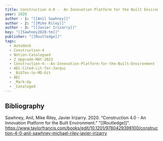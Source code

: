 ```yaml
---
title: Construction 4.0 -  An Innovation Platform for the Built Environment
year: 2020
author - 1: "[[Anil Sawhney]]"
author - 2: "[[Mike Riley]]"
author - 3: "[[Javier Irizarry]]"
key: "[[Sawhney2020-tm]]"
publisher: "[[Routledge]]"
tags:
  - Autodesk
  - Construction-4
  - Notion-Catalogued
  - 2_Upgrade-MAY-2023
  - Construction-4---An-Innovation-Platform-for-the-Built-Environment
  - AEC-Cited-Lit-for-Jacqui
  - _BibTex-to-MD-Git
  - AEC
  - _Mark-Up
  - _Cataloged
---
```


## Bibliography
Sawhney, Anil, Mike Riley, Javier Irizarry. 2020. “Construction 4.0 -  An Innovation Platform for the Built Environment.” "[[Routledge]]". https://www.taylorfrancis.com/books/edit/10.1201/9780429398100/construction-4-0-anil-sawhney-michael-riley-javier-irizarry